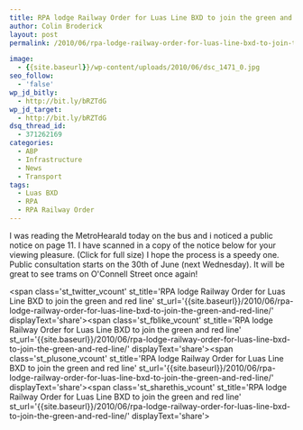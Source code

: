 ```yaml
---
title: RPA lodge Railway Order for Luas Line BXD to join the green and red line
author: Colin Broderick
layout: post
permalink: /2010/06/rpa-lodge-railway-order-for-luas-line-bxd-to-join-the-green-and-red-line/

image:
  - {{site.baseurl}}/wp-content/uploads/2010/06/dsc_1471_0.jpg
seo_follow:
  - 'false'
wp_jd_bitly:
  - http://bit.ly/bRZTdG
wp_jd_target:
  - http://bit.ly/bRZTdG
dsq_thread_id:
  - 371262169
categories:
  - ABP
  - Infrastructure
  - News
  - Transport
tags:
  - Luas BXD
  - RPA
  - RPA Railway Order
---
```

I was reading the MetroHearald today on the bus and i noticed a public notice on page 11. I have scanned in a copy of the notice below for your viewing pleasure. (Click for full size) I hope the process is a speedy one. Public consultation starts on the 30th of June (next Wednesday). It will be great to see trams on O'Connell Street once again!



<span class='st\_twitter\_vcount' st\_title='RPA lodge Railway Order for Luas Line BXD to join the green and red line' st\_url='{{site.baseurl}}/2010/06/rpa-lodge-railway-order-for-luas-line-bxd-to-join-the-green-and-red-line/' displayText='share'></span><span class='st\_fblike\_vcount' st\_title='RPA lodge Railway Order for Luas Line BXD to join the green and red line' st\_url='{{site.baseurl}}/2010/06/rpa-lodge-railway-order-for-luas-line-bxd-to-join-the-green-and-red-line/' displayText='share'></span><span class='st\_plusone\_vcount' st\_title='RPA lodge Railway Order for Luas Line BXD to join the green and red line' st\_url='{{site.baseurl}}/2010/06/rpa-lodge-railway-order-for-luas-line-bxd-to-join-the-green-and-red-line/' displayText='share'></span><span class='st\_sharethis\_vcount' st\_title='RPA lodge Railway Order for Luas Line BXD to join the green and red line' st\_url='{{site.baseurl}}/2010/06/rpa-lodge-railway-order-for-luas-line-bxd-to-join-the-green-and-red-line/' displayText='share'></span>